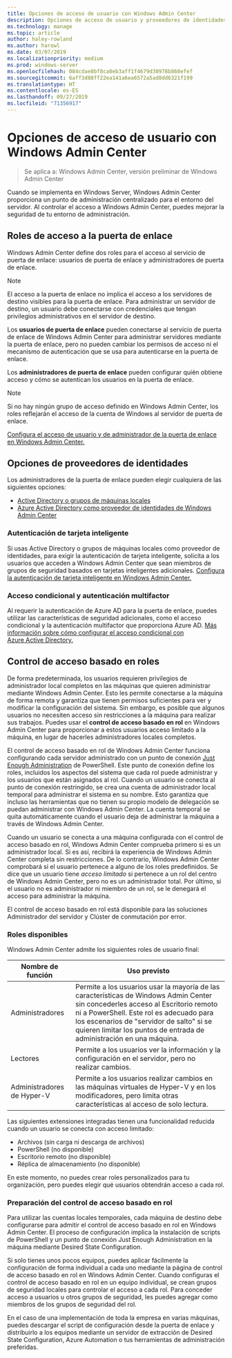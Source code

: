 ```yaml
---
title: Opciones de acceso de usuario con Windows Admin Center
description: Opciones de acceso de usuario y proveedores de identidades con Windows Admin Center (Project Honolulu)
ms.technology: manage
ms.topic: article
author: haley-rowland
ms.author: harowl
ms.date: 03/07/2019
ms.localizationpriority: medium
ms.prod: windows-server
ms.openlocfilehash: 084cdae0bf8ca0eb3aff1f4679d30978b860efef
ms.sourcegitcommit: 6aff3d88ff22ea141a6ea6572a5ad8dd6321f199
ms.translationtype: HT
ms.contentlocale: es-ES
ms.lasthandoff: 09/27/2019
ms.locfileid: "71356917"
---
```

# <a name="user-access-options-with-windows-admin-center"></a>Opciones de acceso de usuario con Windows Admin Center

>Se aplica a: Windows Admin Center, versión preliminar de Windows Admin Center

Cuando se implementa en Windows Server, Windows Admin Center proporciona un punto de administración centralizado para el entorno del servidor. Al controlar el acceso a Windows Admin Center, puedes mejorar la seguridad de tu entorno de administración.

## <a name="gateway-access-roles"></a>Roles de acceso a la puerta de enlace

Windows Admin Center define dos roles para el acceso al servicio de puerta de enlace: usuarios de puerta de enlace y administradores de puerta de enlace.

> [!NOTE]
> El acceso a la puerta de enlace no implica el acceso a los servidores de destino visibles para la puerta de enlace. Para administrar un servidor de destino, un usuario debe conectarse con credenciales que tengan privilegios administrativos en el servidor de destino.

Los **usuarios de puerta de enlace** pueden conectarse al servicio de puerta de enlace de Windows Admin Center para administrar servidores mediante la puerta de enlace, pero no pueden cambiar los permisos de acceso ni el mecanismo de autenticación que se usa para autenticarse en la puerta de enlace.

Los **administradores de puerta de enlace** pueden configurar quién obtiene acceso y cómo se autentican los usuarios en la puerta de enlace.

>[!NOTE]
> Si no hay ningún grupo de acceso definido en Windows Admin Center, los roles reflejarán el acceso de la cuenta de Windows al servidor de puerta de enlace. 

[Configura el acceso de usuario y de administrador de la puerta de enlace en Windows Admin Center.](../configure/user-access-control.md)

## <a name="identity-provider-options"></a>Opciones de proveedores de identidades

Los administradores de la puerta de enlace pueden elegir cualquiera de las siguientes opciones:

 - [Active Directory o grupos de máquinas locales](../configure/user-access-control.md#active-directory-or-local-machine-groups)
 - [Azure Active Directory como proveedor de identidades de Windows Admin Center](../configure/user-access-control.md#azure-active-directory)


### <a name="smartcard-authentication"></a>Autenticación de tarjeta inteligente

Si usas Active Directory o grupos de máquinas locales como proveedor de identidades, para exigir la autenticación de tarjeta inteligente, solicita a los usuarios que acceden a Windows Admin Center que sean miembros de grupos de seguridad basados en tarjetas inteligentes adicionales. [Configura la autenticación de tarjeta inteligente en Windows Admin Center.](../configure/user-access-control.md#active-directory-or-local-machine-groups)

### <a name="conditional-access-and-multi-factor-authentication"></a>Acceso condicional y autenticación multifactor

Al requerir la autenticación de Azure AD para la puerta de enlace, puedes utilizar las características de seguridad adicionales, como el acceso condicional y la autenticación multifactor que proporciona Azure AD. [Más información sobre cómo configurar el acceso condicional con Azure Active Directory.](https://docs.microsoft.com/azure/active-directory/active-directory-conditional-access-azure-portal-get-started)

## <a name="role-based-access-control"></a>Control de acceso basado en roles

De forma predeterminada, los usuarios requieren privilegios de administrador local completos en las máquinas que quieren administrar mediante Windows Admin Center.
Esto les permite conectarse a la máquina de forma remota y garantiza que tienen permisos suficientes para ver y modificar la configuración del sistema.
Sin embargo, es posible que algunos usuarios no necesiten acceso sin restricciones a la máquina para realizar sus trabajos.
Puedes usar el **control de acceso basado en rol** en Windows Admin Center para proporcionar a estos usuarios acceso limitado a la máquina, en lugar de hacerles administradores locales completos.

El control de acceso basado en rol de Windows Admin Center funciona configurando cada servidor administrado con un punto de conexión [Just Enough Administration](https://aka.ms/jeadocs) de PowerShell.
Este punto de conexión define los roles, incluidos los aspectos del sistema que cada rol puede administrar y los usuarios que están asignados al rol.
Cuando un usuario se conecta al punto de conexión restringido, se crea una cuenta de administrador local temporal para administrar el sistema en su nombre.
Esto garantiza que incluso las herramientas que no tienen su propio modelo de delegación se puedan administrar con Windows Admin Center.
La cuenta temporal se quita automáticamente cuando el usuario deja de administrar la máquina a través de Windows Admin Center.

Cuando un usuario se conecta a una máquina configurada con el control de acceso basado en rol, Windows Admin Center comprueba primero si es un administrador local.
Si es así, recibirá la experiencia de Windows Admin Center completa sin restricciones.
De lo contrario, Windows Admin Center comprobará si el usuario pertenece a alguno de los roles predefinidos.
Se dice que un usuario tiene *acceso limitado* si pertenece a un rol del centro de Windows Admin Center, pero no es un administrador total.
Por último, si el usuario no es administrador ni miembro de un rol, se le denegará el acceso para administrar la máquina.

El control de acceso basado en rol está disponible para las soluciones Administrador del servidor y Clúster de conmutación por error.

### <a name="available-roles"></a>Roles disponibles

Windows Admin Center admite los siguientes roles de usuario final:

Nombre de función | Uso previsto
----------|-------------
Administradores | Permite a los usuarios usar la mayoría de las características de Windows Admin Center sin concederles acceso al Escritorio remoto ni a PowerShell. Este rol es adecuado para los escenarios de "servidor de salto" si se quieren limitar los puntos de entrada de administración en una máquina.
Lectores | Permite a los usuarios ver la información y la configuración en el servidor, pero no realizar cambios.
Administradores de Hyper-V | Permite a los usuarios realizar cambios en las máquinas virtuales de Hyper-V y en los modificadores, pero limita otras características al acceso de solo lectura.

Las siguientes extensiones integradas tienen una funcionalidad reducida cuando un usuario se conecta con acceso limitado:

- Archivos (sin carga ni descarga de archivos)
- PowerShell (no disponible)
- Escritorio remoto (no disponible)
- Réplica de almacenamiento (no disponible)

En este momento, no puedes crear roles personalizados para tu organización, pero puedes elegir qué usuarios obtendrán acceso a cada rol.

### <a name="preparing-for-role-based-access-control"></a>Preparación del control de acceso basado en rol

Para utilizar las cuentas locales temporales, cada máquina de destino debe configurarse para admitir el control de acceso basado en rol en Windows Admin Center.
El proceso de configuración implica la instalación de scripts de PowerShell y un punto de conexión Just Enough Administration en la máquina mediante Desired State Configuration.

Si solo tienes unos pocos equipos, puedes aplicar fácilmente la configuración de forma individual a cada uno mediante la página de control de acceso basado en rol en Windows Admin Center.
Cuando configuras el control de acceso basado en rol en un equipo individual, se crean grupos de seguridad locales para controlar el acceso a cada rol.
Para conceder acceso a usuarios u otros grupos de seguridad, les puedes agregar como miembros de los grupos de seguridad del rol.

En el caso de una implementación de toda la empresa en varias máquinas, puedes descargar el script de configuración desde la puerta de enlace y distribuirlo a los equipos mediante un servidor de extracción de Desired State Configuration, Azure Automation o tus herramientas de administración preferidas.
